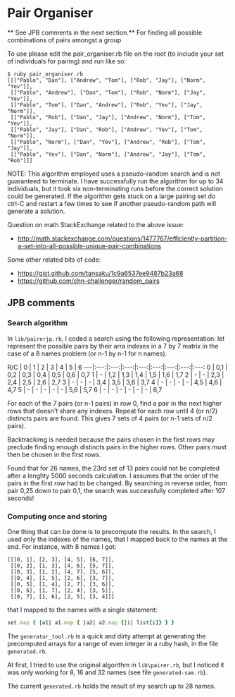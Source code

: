 # Pair Organiser
** See JPB comments in the next section.**
For finding all possible combinations of pairs amongst a group

To use please edit the pair_organiser.rb file on the root (to include your set of individuals for pairing) and run like so:

```
$ ruby pair_organiser.rb 
[[["Pablo", "Dan"], ["Andrew", "Tom"], ["Rob", "Jay"], ["Norm", "Yev"]],
 [["Pablo", "Andrew"], ["Dan", "Tom"], ["Rob", "Norm"], ["Jay", "Yev"]],
 [["Pablo", "Tom"], ["Dan", "Andrew"], ["Rob", "Yev"], ["Jay", "Norm"]],
 [["Pablo", "Rob"], ["Dan", "Jay"], ["Andrew", "Norm"], ["Tom", "Yev"]],
 [["Pablo", "Jay"], ["Dan", "Rob"], ["Andrew", "Yev"], ["Tom", "Norm"]],
 [["Pablo", "Norm"], ["Dan", "Yev"], ["Andrew", "Rob"], ["Tom", "Jay"]],
 [["Pablo", "Yev"], ["Dan", "Norm"], ["Andrew", "Jay"], ["Tom", "Rob"]]]
 ```

 NOTE:  This algorithm employed uses a pseudo-random search and is not guaranteed to terminate.  I have successfully run the algorithm for up to 34 individuals, but it took six non-terminating runs before the correct solution could be generated.  If the algorithm gets stuck on a large pairing set do ctrl-C and restart a few times to see if another pseudo-random path will generate a solution.

Question on math StackExchange related to the above issue:

* http://math.stackexchange.com/questions/1477767/efficiently-partition-a-set-into-all-possible-unique-pair-combinations


Some other related bits of code:

* https://gist.github.com/tansaku/1c9a6537ee9487b23a68
* https://github.com/chn-challenger/random_pairs

## JPB comments

### Search algorithm

In `lib/pairerjp.rb`, I coded a search using the following representation: let represent the possible pairs by their arra indexes in a 7 by 7 matrix in the case of a 8 names problem (or n-1 by n-1 for n names).

R/C | 0 | 1 | 2 | 3 | 4 | 5 | 6 
---|:---:|:---:|:---:|:---:|:---:|:---:|:---:|:---:
0 | 0,1 | 0,2 | 0,3 | 0,4 | 0,5 | 0,6 | 0,7
1 | - | 1,2 | 1,3 | 1,4 | 1,5 | 1,6 | 1,7
2 | - | - | 2,3 | 2,4 | 2,5 | 2,6 | 2,7
3 | - | - | - | 3,4 | 3,5 | 3,6 | 3,7
4 | - | - | - | - | 4,5 | 4,6 | 4,7
5 | - | - | - | - | - | 5,6 | 5,7
6 | - | - | - | - | - | - | 6,7

For each of the 7 pairs (or n-1 pairs) in row 0, find a pair in the next higher rows that doesn't share any indexes. Repeat for each row until 4 (or n/2) distincts pairs are found. This gives 7 sets of 4 pairs (or n-1 sets of n/2 pairs).

Backtrackimg is needed because the pairs chosen in the first rows may preclude finding enough distincts pairs in the higher rows. Other pairs must then be chosen in the first rows.

Found that for 26 names, the 23rd set of 13 pairs could not be completed after a lenghty 5000 seconds calculation. I assumes that the order of the pairs in the first row had to be changed. By searching in reverse order, from pair 0,25 down to pair 0,1, the search was successfully completed after 107 seconds!

### Computing once and storing
One thing that can be done is to precompute the results. In the search, I used only the indexes of the names, that I mapped back to the names at the end. For instance, with 8 names I got:

```
[[[0, 1], [2, 3], [4, 5], [6, 7]],
 [[0, 2], [1, 3], [4, 6], [5, 7]],
 [[0, 3], [1, 2], [4, 7], [5, 6]],
 [[0, 4], [1, 5], [2, 6], [3, 7]],
 [[0, 5], [1, 4], [2, 7], [3, 6]],
 [[0, 6], [1, 7], [2, 4], [3, 5]],
 [[0, 7], [1, 6], [2, 5], [3, 4]]]
```

that I mapped to the names with a single statement:  
```ruby
set.map { |a1| a1.map { |a2| a2.map {|i| list[i]} } }
```

The `generator_tool.rb` is a quick and dirty attempt at generating the precomputed arrays for a range of even integer in a ruby hash, in the file `generated.rb`.

At first, I tried to use the original algorithm in `lib\pairer.rb`, but I noticed it was only working for 8, 16 and 32 names (see file `generated-sam.rb`).

The current `generated.rb` holds the result of my search up to 28 names.

